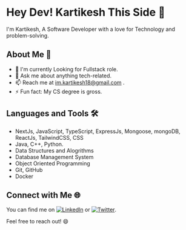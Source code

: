 # Hey Dev! Kartikesh This Side 👋

I'm Kartikesh, A Software Developer with a love for Technology and problem-solving.

## About Me 🚀
- 🌱 I'm currently Looking for Fullstack role.
- 💬 Ask me about anything tech-related.
- 📫 Reach me at im.kartikesh18@gmail.com .
- ⚡ Fun fact: My CS degree is gross.

## Languages and Tools 🛠️

- NextJs, JavaScript, TypeScript, ExpressJs, Mongoose, mongoDB, ReactJs, TailwindCSS, CSS
- Java, C++, Python.
- Data Structures and Alogrithms
- Database Management System
- Object Oriented Programming
- Git, GitHub
- Docker

  
## Connect with Me 🌐

You can find me on [![LinkedIn](https://img.shields.io/badge/LinkedIn-0077B5?style=for-the-badge&logo=linkedin&logoColor=white)]([https://www.linkedin.com/in/yourusername](https://www.linkedin.com/in/myselfkartikesh-pachkawade/)) or [![Twitter](https://img.shields.io/badge/Twitter-1DA1F2?style=for-the-badge&logo=twitter&logoColor=white)](https://twitter.com/Kartikesh_18).

Feel free to reach out! 😄
